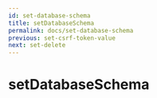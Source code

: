```yaml
---
id: set-database-schema
title: setDatabaseSchema
permalink: docs/set-database-schema
previous: set-csrf-token-value
next: set-delete
---
```


# setDatabaseSchema

